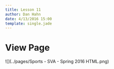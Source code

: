 ```yaml
---
title: Lesson 11
author: Dan Hahn
date: 4/13/2016 15:00
template: single.jade
---
```


# View Page

![](../pages/Sports - SVA - Spring 2016 HTML.png)
